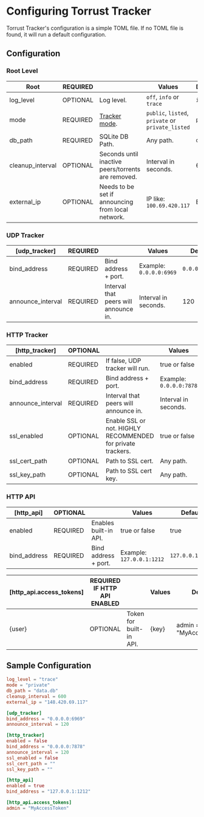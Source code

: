 # Configuring Torrust Tracker
Torrust Tracker's configuration is a simple TOML file. If no TOML file is found, it will run a default configuration.

## Configuration

### Root Level
| Root             | REQUIRED |                                                  | Values                                            | Default   |
|------------------|----------|--------------------------------------------------|---------------------------------------------------|-----------|
| log_level        | OPTIONAL | Log level.                                       | `off`, `info` or `trace`                          | `info`    |
| mode             | REQUIRED | [Tracker mode](/torrust-tracker/tracking_modes/).                    | `public`, `listed`, `private` or `private_listed` | `public`  |
| db_path          | REQUIRED | SQLite DB Path.                                  | Any path.                                         | `data.db` |
| cleanup_interval | OPTIONAL | Seconds until inactive peers/torrents are removed. | Interval in seconds.                              | 600       |
| external_ip      | OPTIONAL | Needs to be set if announcing from local network. | IP like: `100.69.420.117`                         | EMPTY     |

### UDP Tracker
| [udp_tracker]     | REQUIRED |                                       | Values                  | Default        |
|-------------------|----------|---------------------------------------|-------------------------|----------------|
| bind_address      | REQUIRED | Bind address + port.                  | Example: `0.0.0.0:6969` | `0.0.0.0:6969` |
| announce_interval | REQUIRED | Interval that peers will announce in. | Interval in seconds.    | 120            |

### HTTP Tracker
| [http_tracker]    | OPTIONAL |                                                             | Values                  | Default        |
|-------------------|----------|-------------------------------------------------------------|-------------------------|----------------|
| enabled           | REQUIRED | If false, UDP tracker will run.                             | true or false           | false          |
| bind_address      | REQUIRED | Bind address + port.                                        | Example: `0.0.0.0:7878` | `0.0.0.0:7878` |
| announce_interval | REQUIRED | Interval that peers will announce in.                       | Interval in seconds.    | 120            |
| ssl_enabled       | OPTIONAL | Enable SSL or not. HIGHLY RECOMMENDED for private trackers. | true or false           | false          |
| ssl_cert_path     | OPTIONAL | Path to SSL cert.                                           | Any path.               | EMPTY          |
| ssl_key_path      | OPTIONAL | Path to SSL cert key.                                       | Any path.               | EMPTY          |

### HTTP API
| [http_api]   | OPTIONAL |                       | Values                    | Default          |
|--------------|----------|-----------------------|---------------------------|------------------|
| enabled      | REQUIRED | Enables built-in API. | true or false             | true             |
| bind_address | REQUIRED | Bind address + port.  | Example: `127.0.0.1:1212` | `127.0.0.1:1212` |

| [http_api.access_tokens] | REQUIRED IF HTTP API ENABLED |                         | Values | Default                 |
|--------------------------|------------------------------|-------------------------|--------|-------------------------|
| {user}                   | OPTIONAL                     | Token for built-in API. | {key}  | admin = "MyAccessToken" |

## Sample Configuration
```toml
log_level = "trace"
mode = "private"
db_path = "data.db"
cleanup_interval = 600
external_ip = "148.420.69.117"

[udp_tracker]
bind_address = "0.0.0.0:6969"
announce_interval = 120

[http_tracker]
enabled = false
bind_address = "0.0.0.0:7878"
announce_interval = 120
ssl_enabled = false
ssl_cert_path = ""
ssl_key_path = ""

[http_api]
enabled = true
bind_address = "127.0.0.1:1212"

[http_api.access_tokens]
admin = "MyAccessToken"
```
